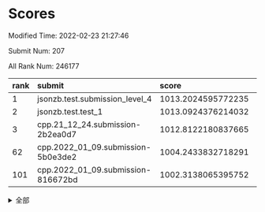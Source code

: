 # Scores

Modified Time: 2022-02-23 21:27:46

Submit Num: 207

All Rank Num: 246177

| rank |               submit               |       score        |       sigma        | pk_num |
| :--- | :--------------------------------- | :----------------- | :----------------- | :----- |
| 1    | jsonzb.test.submission_level_4     | 1013.2024595772235 | 0.7913295494340946 | 4758   |
| 2    | jsonzb.test.test_1                 | 1013.0924376214032 | 0.7960534704810547 | 4751   |
| 3    | cpp.21_12_24.submission-2b2ea0d7   | 1012.8122180837665 | 0.7809494370058934 | 4759   |
| 62   | cpp.2022_01_09.submission-5b0e3de2 | 1004.2433832718291 | 0.7191089299830128 | 4754   |
| 101  | cpp.2022_01_09.submission-816672bd | 1002.3138065395752 | 0.7054255648148731 | 4754   |


<details>
<summary>全部</summary>

| rank |                 submit                 |       score        |       sigma        | pk_num |
| :--- | :------------------------------------- | :----------------- | :----------------- | :----- |
| 1    | jsonzb.test.submission_level_4         | 1013.2024595772235 | 0.7913295494340946 | 4758   |
| 2    | jsonzb.test.test_1                     | 1013.0924376214032 | 0.7960534704810547 | 4751   |
| 3    | cpp.21_12_24.submission-2b2ea0d7       | 1012.8122180837665 | 0.7809494370058934 | 4759   |
| 4    | gobigger.level_3.submission_level_3_8  | 1011.9617194063892 | 0.799714146581886  | 4760   |
| 5    | gobigger.level_3.submission_level_3_24 | 1011.4282969647811 | 0.7724602608357625 | 4761   |
| 6    | gobigger.level_3.submission_level_3_39 | 1011.3441988526646 | 0.7578555525441697 | 4756   |
| 7    | gobigger.level_3.submission_level_3_25 | 1011.0177005827748 | 0.7720582328246436 | 4757   |
| 8    | gobigger.level_3.submission_level_3_30 | 1011.0006908128846 | 0.7804798114552108 | 4751   |
| 9    | gobigger.level_3.submission_level_3_14 | 1010.9942020736767 | 0.7522579675460932 | 4758   |
| 10   | gobigger.level_3.submission_level_3_32 | 1010.9514463272976 | 0.7499405992064629 | 4756   |
| 11   | gobigger.level_3.submission_level_3_36 | 1010.8527232790084 | 0.748338710032986  | 4762   |
| 12   | gobigger.level_3.submission_level_3_20 | 1010.8047995261671 | 0.7528115696662372 | 4757   |
| 13   | gobigger.level_3.submission_level_3_11 | 1010.7921612473077 | 0.7789687663397842 | 4759   |
| 14   | gobigger.level_3.submission_level_3_41 | 1010.782611252725  | 0.7577216963927789 | 4756   |
| 15   | gobigger.level_3.submission_level_3_37 | 1010.6535600862478 | 0.7504234366757236 | 4759   |
| 16   | gobigger.level_3.submission_level_3_21 | 1010.6182915537257 | 0.7669789228748222 | 4756   |
| 17   | gobigger.level_3.submission_level_3_48 | 1010.471716146984  | 0.7877128616736812 | 4760   |
| 18   | gobigger.level_3.submission_level_3_26 | 1010.4139603526569 | 0.757898019799274  | 4757   |
| 19   | gobigger.level_3.submission_level_3_13 | 1010.2067705164699 | 0.7523560008764764 | 4754   |
| 20   | gobigger.level_3.submission_level_3_18 | 1010.0444270095176 | 0.7595266934664388 | 4755   |
| 21   | gobigger.level_3.submission_level_3_43 | 1009.9725972492464 | 0.747043593956901  | 4758   |
| 22   | gobigger.level_3.submission_level_3_34 | 1009.9485834620401 | 0.7523229949460614 | 4757   |
| 23   | gobigger.level_3.submission_level_3_5  | 1009.9468685826893 | 0.7508873502574813 | 4761   |
| 24   | gobigger.level_3.submission_level_3_38 | 1009.9227157014672 | 0.764266982946479  | 4755   |
| 25   | gobigger.level_3.submission_level_3_0  | 1009.9008907144478 | 0.7589053258616381 | 4766   |
| 26   | gobigger.level_3.submission_level_3_35 | 1009.8549177582594 | 0.7928884812177667 | 4756   |
| 27   | gobigger.level_3.submission_level_3_27 | 1009.8502566209908 | 0.7634363092473734 | 4755   |
| 28   | gobigger.level_3.submission_level_3_6  | 1009.8265647064062 | 0.7653649327880537 | 4760   |
| 29   | gobigger.level_3.submission_level_3_44 | 1009.7854475612054 | 0.7630397671231871 | 4760   |
| 30   | gobigger.level_3.submission_level_3_47 | 1009.7796338509446 | 0.7582748485969101 | 4755   |
| 31   | gobigger.level_3.submission_level_3_17 | 1009.6406115191784 | 0.7583991374817546 | 4763   |
| 32   | gobigger.level_3.submission_level_3_4  | 1009.6263238763705 | 0.7445587958932733 | 4757   |
| 33   | gobigger.level_3.submission_level_3_9  | 1009.6255914354796 | 0.7514890867774789 | 4756   |
| 34   | gobigger.level_3.submission_level_3_7  | 1009.5207131252749 | 0.7502438747591319 | 4752   |
| 35   | gobigger.level_3.submission_level_3_10 | 1009.4834017925372 | 0.746998713505399  | 4754   |
| 36   | gobigger.level_3.submission_level_3_3  | 1009.469474463091  | 0.7319651256525876 | 4758   |
| 37   | gobigger.level_3.submission_level_3_40 | 1009.4299897977253 | 0.7557622712729626 | 4760   |
| 38   | gobigger.level_3.submission_level_3_16 | 1009.3934149456597 | 0.7454921675935646 | 4755   |
| 39   | gobigger.level_3.submission_level_3_22 | 1009.3406012698794 | 0.7616422877024142 | 4757   |
| 40   | gobigger.level_3.submission_level_3_46 | 1009.3038986054333 | 0.7631523236534873 | 4756   |
| 41   | gobigger.level_3.submission_level_3_31 | 1009.213192833074  | 0.7560391642802655 | 4757   |
| 42   | gobigger.level_3.submission_level_3_33 | 1009.1470804594801 | 0.7477160309134787 | 4755   |
| 43   | gobigger.level_3.submission_level_3_1  | 1009.1234770891571 | 0.7595600966227868 | 4756   |
| 44   | gobigger.level_3.submission_level_3_42 | 1009.0989126715672 | 0.7458684660617843 | 4757   |
| 45   | gobigger.level_3.submission_level_3_23 | 1009.0704061838445 | 0.7424732639800522 | 4756   |
| 46   | gobigger.level_3.submission_level_3_2  | 1008.9852876514127 | 0.7390625962874146 | 4752   |
| 47   | gobigger.level_3.submission_level_3_49 | 1008.914243626646  | 0.7473028651910354 | 4754   |
| 48   | gobigger.level_3.submission_level_3_15 | 1008.8705882138554 | 0.7351306237328984 | 4761   |
| 49   | gobigger.level_3.submission_level_3_45 | 1008.6887815666065 | 0.7447326183323828 | 4754   |
| 50   | gobigger.level_3.submission_level_3_29 | 1008.4814717419878 | 0.750570220204935  | 4758   |
| 51   | gobigger.level_3.submission_level_3_19 | 1008.1736046872235 | 0.7278376443802388 | 4764   |
| 52   | gobigger.level_3.submission_level_3_28 | 1008.1632080217554 | 0.7282380905074013 | 4759   |
| 53   | gobigger.level_3.submission_level_3_12 | 1007.98039006074   | 0.7362874983910973 | 4755   |
| 54   | gobigger.level_1.submission_level_1_26 | 1004.7081062117501 | 0.7260824827917882 | 4765   |
| 55   | gobigger.level_1.submission_level_1_13 | 1004.617577155206  | 0.7219040749886165 | 4758   |
| 56   | gobigger.level_1.submission_level_1_48 | 1004.5135174598781 | 0.708698059067593  | 4754   |
| 57   | gobigger.level_1.submission_level_1_23 | 1004.3643026984306 | 0.7398005160794365 | 4757   |
| 58   | gobigger.level_1.submission_level_1_43 | 1004.3117997364654 | 0.7139915781684901 | 4757   |
| 59   | gobigger.level_1.submission_level_1_33 | 1004.2972110902767 | 0.724693777962381  | 4761   |
| 60   | gobigger.level_1.submission_level_1_3  | 1004.274169749283  | 0.7250862167399627 | 4758   |
| 61   | gobigger.level_1.submission_level_1_4  | 1004.2542080204544 | 0.721479072023783  | 4762   |
| 62   | cpp.2022_01_09.submission-5b0e3de2     | 1004.2433832718291 | 0.7191089299830128 | 4754   |
| 63   | gobigger.level_1.submission_level_1_0  | 1004.1944547890453 | 0.7104029068932478 | 4755   |
| 64   | gobigger.level_1.submission_level_1_39 | 1004.0309290264836 | 0.7040566623615047 | 4756   |
| 65   | gobigger.level_1.submission_level_1_14 | 1003.9988085879371 | 0.7108197690909183 | 4755   |
| 66   | gobigger.level_1.submission_level_1_22 | 1003.9815494624967 | 0.7106569578970583 | 4753   |
| 67   | gobigger.level_1.submission_level_1_25 | 1003.9736283894724 | 0.7149342643462961 | 4758   |
| 68   | gobigger.level_1.submission_level_1_37 | 1003.8631915760412 | 0.7185394783693472 | 4752   |
| 69   | gobigger.level_1.submission_level_1_20 | 1003.8354430518423 | 0.7303477247218313 | 4758   |
| 70   | gobigger.level_1.submission_level_1_12 | 1003.817920225009  | 0.722957314129954  | 4754   |
| 71   | gobigger.level_1.submission_level_1_5  | 1003.7509817976563 | 0.7176816048867065 | 4758   |
| 72   | gobigger.level_1.submission_level_1_19 | 1003.6657793949671 | 0.7256200799749852 | 4758   |
| 73   | gobigger.level_1.submission_level_1_28 | 1003.6365026892863 | 0.7094310603029531 | 4755   |
| 74   | gobigger.level_1.submission_level_1_32 | 1003.6040486030789 | 0.7157637114059235 | 4757   |
| 75   | gobigger.level_1.submission_level_1_44 | 1003.6030570237334 | 0.7116994706759985 | 4762   |
| 76   | gobigger.level_1.submission_level_1_38 | 1003.4543692698827 | 0.7196979940332092 | 4757   |
| 77   | gobigger.level_1.submission_level_1_6  | 1003.4521987510789 | 0.7156583649414139 | 4754   |
| 78   | gobigger.level_1.submission_level_1_31 | 1003.4289111549765 | 0.7189665182460825 | 4751   |
| 79   | gobigger.level_1.submission_level_1_11 | 1003.3374221368672 | 0.7121839097718268 | 4760   |
| 80   | gobigger.level_1.submission_level_1_30 | 1003.261984001287  | 0.7060905098131834 | 4757   |
| 81   | gobigger.level_1.submission_level_1_35 | 1003.2553213386809 | 0.7259096801092477 | 4757   |
| 82   | gobigger.level_1.submission_level_1_46 | 1003.2479562938958 | 0.7090426560216615 | 4759   |
| 83   | gobigger.level_1.submission_level_1_27 | 1003.236254798181  | 0.7170244422852516 | 4748   |
| 84   | gobigger.level_1.submission_level_1_2  | 1003.2350159789894 | 0.7150859431001942 | 4760   |
| 85   | gobigger.level_1.submission_level_1_1  | 1003.2282771542906 | 0.7106837329517949 | 4750   |
| 86   | gobigger.level_1.submission_level_1_24 | 1003.1583849885426 | 0.7124158029439864 | 4759   |
| 87   | gobigger.level_1.submission_level_1_49 | 1003.1409446414496 | 0.7204540005460038 | 4761   |
| 88   | gobigger.level_1.submission_level_1_21 | 1003.1363730701785 | 0.722896917892404  | 4757   |
| 89   | gobigger.level_1.submission_level_1_45 | 1003.0891794195613 | 0.7251077942397179 | 4755   |
| 90   | gobigger.level_1.submission_level_1_41 | 1003.0817448027942 | 0.7257297277712985 | 4760   |
| 91   | gobigger.level_1.submission_level_1_42 | 1003.0083756087206 | 0.7190348871544645 | 4759   |
| 92   | gobigger.level_1.submission_level_1_16 | 1002.9860684554722 | 0.7084841182000882 | 4755   |
| 93   | gobigger.level_1.submission_level_1_8  | 1002.9493286502715 | 0.717402022523127  | 4762   |
| 94   | gobigger.level_1.submission_level_1_34 | 1002.9163998192305 | 0.7200449498325263 | 4756   |
| 95   | gobigger.level_1.submission_level_1_17 | 1002.8771014611841 | 0.7194847637044379 | 4756   |
| 96   | gobigger.level_1.submission_level_1_29 | 1002.8596872210647 | 0.7177005310435262 | 4759   |
| 97   | gobigger.level_1.submission_level_1_36 | 1002.6183042380588 | 0.7143166472875006 | 4754   |
| 98   | gobigger.level_1.submission_level_1_10 | 1002.5716001858577 | 0.7168284137507626 | 4762   |
| 99   | gobigger.level_1.submission_level_1_15 | 1002.5257209754205 | 0.7279569423829374 | 4755   |
| 100  | gobigger.level_1.submission_level_1_47 | 1002.5236007306285 | 0.7246024378099263 | 4755   |
| 101  | cpp.2022_01_09.submission-816672bd     | 1002.3138065395752 | 0.7054255648148731 | 4754   |
| 102  | gobigger.level_1.submission_level_1_18 | 1002.0917676309994 | 0.7240006928785405 | 4762   |
| 103  | gobigger.level_1.submission_level_1_40 | 1001.9212552401915 | 0.713918053921481  | 4756   |
| 104  | gobigger.level_1.submission_level_1_7  | 1001.915688275178  | 0.7046713762373501 | 4751   |
| 105  | gobigger.level_1.submission_level_1_9  | 1001.7762114092967 | 0.7239878095677058 | 4756   |
| 106  | gobigger.random.submission_random_44   | 997.339409043354   | 0.7043712569157704 | 4760   |
| 107  | gobigger.random.submission_random_24   | 996.8654817566573  | 0.7038696757771195 | 4758   |
| 108  | gobigger.random.submission_random_41   | 996.7904742141577  | 0.7154766764895492 | 4761   |
| 109  | gobigger.random.submission_random_38   | 996.7300513413744  | 0.7054304802668958 | 4756   |
| 110  | gobigger.random.submission_random_4    | 996.6312899189506  | 0.7028416067531842 | 4759   |
| 111  | gobigger.random.submission_random_3    | 996.5308903554345  | 0.7022861667390768 | 4759   |
| 112  | gobigger.random.submission_random_40   | 996.4862911142354  | 0.7192980763312045 | 4760   |
| 113  | gobigger.random.submission_random_36   | 996.456732656027   | 0.705209603188791  | 4759   |
| 114  | gobigger.random.submission_random_26   | 996.4450072767225  | 0.7117717341668867 | 4756   |
| 115  | gobigger.random.submission_random_12   | 996.4288732834048  | 0.7068642192427788 | 4759   |
| 116  | gobigger.random.submission_random_10   | 996.3841941186198  | 0.7047869402397197 | 4757   |
| 117  | gobigger.random.submission_random_14   | 996.3598321884416  | 0.719614744024861  | 4758   |
| 118  | gobigger.random.submission_random_7    | 996.318960016224   | 0.7070012917475141 | 4756   |
| 119  | gobigger.random.submission_random_39   | 996.2906758124795  | 0.7124680624105689 | 4751   |
| 120  | gobigger.random.submission_random_43   | 996.268701562935   | 0.714739772666575  | 4756   |
| 121  | gobigger.random.submission_random_25   | 996.2579243835991  | 0.7088751035093076 | 4758   |
| 122  | gobigger.random.submission_random_2    | 996.2121623270232  | 0.7030494288660706 | 4752   |
| 123  | gobigger.random.submission_random_17   | 996.1762278869575  | 0.7026389331389328 | 4759   |
| 124  | gobigger.random.submission_random_32   | 996.1174877521323  | 0.6968908913540669 | 4754   |
| 125  | gobigger.random.submission_random_42   | 996.1040062962902  | 0.7127293503075067 | 4756   |
| 126  | gobigger.random.submission_random_33   | 996.0789743921604  | 0.701237275241764  | 4759   |
| 127  | gobigger.random.submission_random_15   | 996.0719060597152  | 0.7076974896868549 | 4759   |
| 128  | gobigger.random.submission_random_19   | 995.9850930040576  | 0.7011431848283624 | 4755   |
| 129  | gobigger.random.submission_random_0    | 995.9677220411099  | 0.7275957025177553 | 4756   |
| 130  | gobigger.random.submission_random_34   | 995.9542126081557  | 0.7105228080902121 | 4760   |
| 131  | gobigger.random.submission_random_13   | 995.9361977158457  | 0.7256936472127687 | 4753   |
| 132  | gobigger.random.submission_random_27   | 995.8336001976616  | 0.7154056155602702 | 4757   |
| 133  | gobigger.random.submission_random_23   | 995.8096418011553  | 0.7140517766195176 | 4754   |
| 134  | gobigger.random.submission_random_29   | 995.7968728765995  | 0.699497900101758  | 4758   |
| 135  | gobigger.random.submission_random_46   | 995.7113125398434  | 0.7132584223739689 | 4761   |
| 136  | gobigger.random.submission_random_11   | 995.7089452051973  | 0.7076502324369431 | 4756   |
| 137  | gobigger.random.submission_random_16   | 995.6539872099885  | 0.7028259288572078 | 4758   |
| 138  | gobigger.random.submission_random_45   | 995.6055506305661  | 0.7111430017543433 | 4759   |
| 139  | gobigger.random.submission_random_6    | 995.5941393168434  | 0.7212798203942044 | 4753   |
| 140  | gobigger.random.submission_random_22   | 995.5496569653276  | 0.7138829438020181 | 4756   |
| 141  | gobigger.random.submission_random_1    | 995.531083397485   | 0.7243460055904397 | 4760   |
| 142  | gobigger.random.submission_random_28   | 995.4424484870295  | 0.7079349903509279 | 4752   |
| 143  | gobigger.random.submission_random_21   | 995.413346157154   | 0.7051528540495474 | 4753   |
| 144  | gobigger.random.submission_random_5    | 995.3749064116457  | 0.7153690253798252 | 4756   |
| 145  | gobigger.random.submission_random_35   | 995.374030143373   | 0.7179655322227154 | 4760   |
| 146  | gobigger.random.submission_random_9    | 995.3434529464448  | 0.7043896563951169 | 4757   |
| 147  | gobigger.random.submission_random_30   | 995.3265995200829  | 0.7155972319101876 | 4761   |
| 148  | gobigger.random.submission_random_8    | 995.2036102189455  | 0.7151363279004774 | 4753   |
| 149  | gobigger.random.submission_random_48   | 995.137941908503   | 0.7202852476445847 | 4754   |
| 150  | gobigger.random.submission_random_47   | 995.0829340832082  | 0.7219043511023573 | 4756   |
| 151  | gobigger.random.submission_random_37   | 994.9814512066862  | 0.7119037673278402 | 4761   |
| 152  | gobigger.random.submission_random_18   | 994.9726757441839  | 0.7438131009800246 | 4760   |
| 153  | gobigger.random.submission_random_49   | 994.898269820444   | 0.7191653845467177 | 4758   |
| 154  | gobigger.random.submission_random_31   | 994.6636745117966  | 0.7197777562812744 | 4756   |
| 155  | gobigger.random.submission_random_20   | 994.619807134329   | 0.716768671028206  | 4759   |
| 156  | gobigger.level_2.submission_level_2_15 | 994.1156016919414  | 0.7307699744391318 | 4756   |
| 157  | gobigger.level_2.submission_level_2_17 | 993.8405627447931  | 0.7441815908035776 | 4751   |
| 158  | gobigger.level_2.submission_level_2_37 | 993.6056069119228  | 0.7400352700925462 | 4757   |
| 159  | gobigger.level_2.submission_level_2_14 | 993.4264692170384  | 0.7423905395435259 | 4756   |
| 160  | gobigger.level_2.submission_level_2_21 | 993.4256014761646  | 0.7468158858538101 | 4757   |
| 161  | gobigger.level_2.submission_level_2_32 | 993.3225667378695  | 0.7207770231948748 | 4757   |
| 162  | gobigger.level_2.submission_level_2_22 | 993.2484812078269  | 0.7303956850853596 | 4756   |
| 163  | gobigger.level_2.submission_level_2_6  | 993.2260305869885  | 0.7365484368544707 | 4757   |
| 164  | gobigger.level_2.submission_level_2_27 | 993.2160212704772  | 0.7318515350242206 | 4759   |
| 165  | gobigger.level_2.submission_level_2_36 | 993.2083143262043  | 0.7400314801290263 | 4762   |
| 166  | gobigger.level_2.submission_level_2_47 | 993.0648362262098  | 0.7360898037076479 | 4760   |
| 167  | gobigger.level_2.submission_level_2_10 | 992.8780541302809  | 0.7405148078339692 | 4760   |
| 168  | gobigger.level_2.submission_level_2_12 | 992.8589907677739  | 0.7360865111181034 | 4753   |
| 169  | gobigger.level_2.submission_level_2_4  | 992.8568123803598  | 0.7281015763406367 | 4755   |
| 170  | gobigger.level_2.submission_level_2_25 | 992.7549410874316  | 0.7428085215296041 | 4761   |
| 171  | gobigger.level_2.submission_level_2_18 | 992.7295361300953  | 0.7222210705997355 | 4759   |
| 172  | gobigger.level_2.submission_level_2_41 | 992.7101814453671  | 0.7453343641871035 | 4753   |
| 173  | gobigger.level_2.submission_level_2_49 | 992.5730374604824  | 0.7493366507504625 | 4763   |
| 174  | gobigger.level_2.submission_level_2_13 | 992.4402272824051  | 0.737559295560142  | 4756   |
| 175  | gobigger.level_2.submission_level_2_0  | 992.4127861233083  | 0.7530205756366383 | 4760   |
| 176  | gobigger.level_2.submission_level_2_48 | 992.4082262036436  | 0.7292529005820968 | 4756   |
| 177  | gobigger.level_2.submission_level_2_46 | 992.4064787213523  | 0.7523405217463983 | 4758   |
| 178  | gobigger.level_2.submission_level_2_29 | 992.3634153092584  | 0.7745065945070724 | 4759   |
| 179  | gobigger.level_2.submission_level_2_23 | 992.3290288499053  | 0.7516408571258011 | 4757   |
| 180  | gobigger.level_2.submission_level_2_19 | 992.2451099007809  | 0.7474539838561949 | 4759   |
| 181  | gobigger.level_2.submission_level_2_28 | 992.244899745404   | 0.7314495235217023 | 4754   |
| 182  | gobigger.level_2.submission_level_2_45 | 992.2133061926122  | 0.7249739809993423 | 4748   |
| 183  | gobigger.level_2.submission_level_2_31 | 992.1643603078838  | 0.7474052408937578 | 4754   |
| 184  | gobigger.level_2.submission_level_2_9  | 992.1626652654684  | 0.7479820347260142 | 4753   |
| 185  | gobigger.level_2.submission_level_2_40 | 992.1408307392082  | 0.7536459669284892 | 4754   |
| 186  | gobigger.level_2.submission_level_2_42 | 992.1127628839803  | 0.734418523402585  | 4756   |
| 187  | gobigger.level_2.submission_level_2_3  | 992.0303265260756  | 0.7435571425613858 | 4756   |
| 188  | gobigger.level_2.submission_level_2_16 | 991.9656690908149  | 0.7407199242618239 | 4760   |
| 189  | gobigger.level_2.submission_level_2_30 | 991.9508258780895  | 0.7373829361579096 | 4754   |
| 190  | gobigger.level_2.submission_level_2_44 | 991.9032940866715  | 0.728957960607383  | 4761   |
| 191  | gobigger.level_2.submission_level_2_8  | 991.9000005358097  | 0.7478617714277013 | 4757   |
| 192  | gobigger.level_2.submission_level_2_11 | 991.7487396084426  | 0.7468609216112261 | 4759   |
| 193  | gobigger.level_2.submission_level_2_24 | 991.6632060589561  | 0.7679371087410178 | 4759   |
| 194  | gobigger.level_2.submission_level_2_26 | 991.6622346577249  | 0.7685227128022563 | 4758   |
| 195  | gobigger.level_2.submission_level_2_7  | 991.6423036172863  | 0.7368972273690199 | 4755   |
| 196  | gobigger.level_2.submission_level_2_35 | 991.6016384108814  | 0.7401502388339004 | 4757   |
| 197  | gobigger.level_2.submission_level_2_1  | 991.5030949632344  | 0.7465889095745972 | 4757   |
| 198  | gobigger.level_2.submission_level_2_43 | 991.3005126357481  | 0.7530014344806886 | 4762   |
| 199  | gobigger.level_2.submission_level_2_34 | 991.2963954380799  | 0.7348515741464726 | 4762   |
| 200  | gobigger.level_2.submission_level_2_5  | 991.2573719779556  | 0.7379169528646421 | 4762   |
| 201  | gobigger.level_2.submission_level_2_20 | 991.2419094725973  | 0.7484616607644153 | 4756   |
| 202  | gobigger.level_2.submission_level_2_33 | 990.3743137031512  | 0.753272669510895  | 4760   |
| 203  | gobigger.level_2.submission_level_2_38 | 990.3529283574265  | 0.7653541953826923 | 4754   |
| 204  | gobigger.level_2.submission_level_2_39 | 990.1759249312894  | 0.7688647239360132 | 4753   |
| 205  | gobigger.level_2.submission_level_2_2  | 989.8750802769432  | 0.7769076912372261 | 4756   |
| 206  | gobigger.none.submission_none_0        | 977.1689830412665  | 1.3412206597996814 | 4760   |
| 207  | gobigger.none.submission_none_1        | 976.8241622967456  | 1.3577329343945421 | 4758   |

</details>